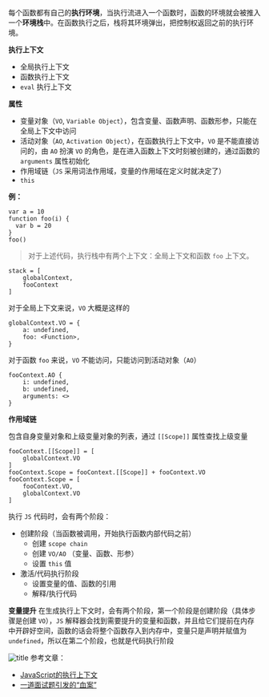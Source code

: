 每个函数都有自己的**执行环境**，当执行流进入一个函数时，函数的环境就会被推入一个**环境栈**中。在函数执行之后，栈将其环境弹出，把控制权返回之前的执行环境。

**执行上下文**
- 全局执行上下文
- 函数执行上下文
- `eval` 执行上下文

**属性**
- 变量对象（`VO`, `Variable Object`），包含变量、函数声明、函数形参，只能在全局上下文中访问
- 活动对象（`AO`, `Activation Object`），在函数执行上下文中，`VO` 是不能直接访问的，由 `AO` 扮演 `VO` 的角色，是在进入函数上下文时刻被创建的，通过函数的 `arguments` 属性初始化
- 作用域链（`JS` 采用词法作用域，变量的作用域在定义时就决定了）
- `this`

**例：**
```
var a = 10
function foo(i) {
  var b = 20
}
foo()
```
> 对于上述代码，执行栈中有两个上下文：全局上下文和函数 `foo` 上下文。

```
stack = [
    globalContext,
    fooContext
]
```
对于全局上下文来说，`VO` 大概是这样的
```
globalContext.VO = {
    a: undefined,
    foo: <Function>,
}
```
对于函数 `foo` 来说，`VO` 不能访问，只能访问到活动对象（`AO`）
```
fooContext.AO {
    i: undefined,
    b: undefined,
    arguments: <>
}
```

**作用域链**

包含自身变量对象和上级变量对象的列表，通过 `[[Scope]]` 属性查找上级变量

```
fooContext.[[Scope]] = [
    globalContext.VO
]
fooContext.Scope = fooContext.[[Scope]] + fooContext.VO
fooContext.Scope = [
    fooContext.VO,
    globalContext.VO
]
```
执行 `JS` 代码时，会有两个阶段：
- 创建阶段（当函数被调用，开始执行函数内部代码之前）
  - 创建 `scope chain`
  - 创建 `VO/AO` （变量、函数、形参）
  - 设置 `this` 值
- 激活/代码执行阶段
  - 设置变量的值、函数的引用
  - 解释/执行代码

**变量提升**
在生成执行上下文时，会有两个阶段，第一个阶段是创建阶段（具体步骤是创建 `VO`），`JS` 解释器会找到需要提升的变量和函数，并且给它们提前在内存中开辟好空间，函数的话会将整个函数存入到内存中，变量只是声明并赋值为 `undefined`，所以在第二个阶段，也就是代码执行阶段

![title](https://i.loli.net/2019/06/05/5cf737725319759067.png)
参考文章：
- [JavaScript的执行上下文](https://www.cnblogs.com/wilber2013/p/4909430.html#_nav_1)
- [一道面试题引发的“血案”](https://juejin.im/post/5bab1d4ae51d450e4d2feb7a)
